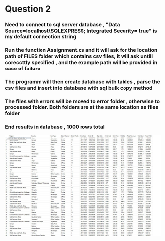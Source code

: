 # Question 2 

### Need to connect to sql server database , "Data Source=localhost\SQLEXPRESS; Integrated Security= true" is my default connection string

### Run the function Assignment.cs and it will ask for the location path of FILES folder which contains csv files, it will ask untill coreccttly specified , and the example path will be provided in case of failure

### The programm will then create database with tables , parse the csv files and insert into database with sql bulk copy method

### The files with errors will be moved to error folder , otherwise to processed folder. Both folders are at the same location as files folder

### End results in database , 1000 rows total

<img src="/question2/result.jpeg" width="1000"/>
